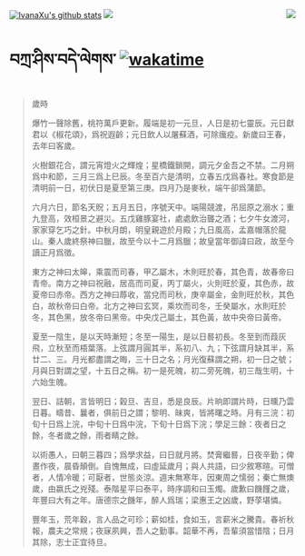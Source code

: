 [![IvanaXu's github stats](https://github-readme-stats.vercel.app/api?username=IvanaXu&show_icons=true&theme=vue-dark)](https://github.com/anuraghazra/github-readme-stats)
<img align="right" src="https://github-readme-stats.vercel.app/api/top-langs/?username=IvanaXu&langs_count=8&theme=graywhite" />
<img src="https://github-readme-stats.vercel.app/api/wakatime?username=IvanaXu&layout=compact&langs_count=8&theme=vue-dark&custom_title=Programming~Times/SinceJul.29.2021" />
# བཀྲ་ཤིས་བདེ་ལེགས་	[![wakatime](https://wakatime.com/badge/user/5043ee4a-e361-4607-9d47-d557f2005d05.svg)](https://wakatime.com/@5043ee4a-e361-4607-9d47-d557f2005d05)
> 歲時
> 
> 爆竹一聲除舊，桃符萬戶更新。履端是初一元旦，人日是初七靈辰。元日獻君以《椒花頌》，爲祝遐齡；元日飲人以屠蘇酒，可除癘疫。新歲曰王春，去年曰客歲。
> 
> 火樹銀花合，謂元宵燈火之輝煌；星橋鐵鎖開，調元夕金吾之不禁。二月朔爲中和節，三月三爲上巳辰。冬至百六是清明，立春五戊爲春社。寒食節是清明前一日，初伏日是夏至第三庚。四月乃是麥秋，端午卻爲蒲節。
> 
> 六月六日，節名天貺；五月五日，序號天中。端陽競渡，吊屈原之溺水；重九登高，效桓景之避災。五戊雞豚宴社，處處飲治聾之酒；七夕牛女渡河，家家穿乞巧之針。中秋月朗，明皇親遊於月殿；九日風高，孟嘉帽落於龍山。秦人歲終祭神曰臘，故至今以十二月爲臘；故皇當年御諱曰政，故至今讀正月爲徵。
> 
> 東方之神曰太皞，乘震而司春，甲乙屬木，木則旺於春，其色青，故春帝曰青帝。南方之神曰祝融，居高而司夏，丙丁屬火，火則旺於夏，其色赤，故夏帝曰赤帝。西方之神曰蓐收，當兌而司秋，庚辛屬金，金則旺於秋，其色白，故秋帝曰白帝。北方之神曰玄冥，乘坎而司冬，壬癸屬水，水則旺於冬，其色黑，放冬帝曰黑帝。中央戊己屬土，其色黃，故中央帝曰黃帝。
> 
> 夏至一陰生，是以天時漸短；冬至一陽生，是以日晷初長。冬至到而葭灰飛，立秋至而梧葉落。上弦謂月圓其半，系初八、九；下弦謂月缺其半，系廿二、三。月光都盡謂之晦，三十日之名；月光復蘇謂之朔，初一日之號；月與日對謂之望，十五日之稱。初一是死魄，初二旁死魄，初三哉生明，十六始生魄。
> 
> 翌日、詰朝，言皆明日；榖旦、吉旦，悉是良辰。片晌即謂片時，日曛乃雲日暮。疇昔、曩者，俱前日之謂；黎明、昧爽，皆將曙之時。月有三浣：初旬十日爲上浣，中旬十日爲中浣，下旬十日爲下浣；學足三餘：夜者日之餘，冬者歲之餘，雨者睛之餘。
> 
> 以術愚人，曰朝三暮四；爲學求益，曰日就月將。焚膏繼晷，日夜辛勤；俾晝作夜，晨昏顛倒。自愧無成，曰虛延歲月；與人共語，曰少敘寒暄。可憎者，人情冷暖；可厭者，世態炎涼。週末無寒年，因東周之懦弱；秦亡無燠歲，由嬴氏之兇殘。泰階星平曰泰平，時序調和曰玉燭。歲歉曰饑饉之歲，年豐曰大有之年。唐德宗之饑年，醉人爲瑞；梁惠王之凶歲，野莩堪憐。
> 
> 豐年玉，荒年穀，言人品之可珍；薪如桂，食如玉，言薪米之騰貴。春祈秋報，農夫之常規；夜寐夙興，吾人之勤事。韶華不再，吾輩須當惜陰；日月其除，志士正宜待旦。
>